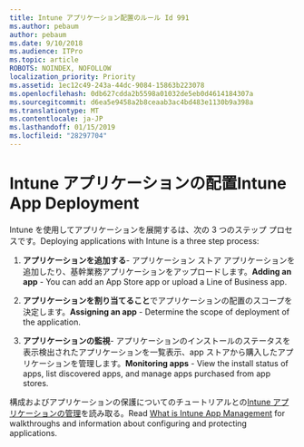 ```yaml
---
title: Intune アプリケーション配置のルール Id 991
ms.author: pebaum
author: pebaum
ms.date: 9/10/2018
ms.audience: ITPro
ms.topic: article
ROBOTS: NOINDEX, NOFOLLOW
localization_priority: Priority
ms.assetid: 1ec12c49-243a-44dc-9084-15863b223078
ms.openlocfilehash: 0db627cdda2b5598a01032de5eb0d4614184307a
ms.sourcegitcommit: d6ea5e9458a2b8ceaab3ac4bd483e1130b9a398a
ms.translationtype: MT
ms.contentlocale: ja-JP
ms.lasthandoff: 01/15/2019
ms.locfileid: "28297704"
---
```

# <a name="intune-app-deployment"></a><span data-ttu-id="12c11-102">Intune アプリケーションの配置</span><span class="sxs-lookup"><span data-stu-id="12c11-102">Intune App Deployment</span></span>

<span data-ttu-id="12c11-103">Intune を使用してアプリケーションを展開するは、次の 3 つのステップ プロセスです。</span><span class="sxs-lookup"><span data-stu-id="12c11-103">Deploying applications with Intune is a three step process:</span></span>
  
1. <span data-ttu-id="12c11-104">**アプリケーションを追加する**- アプリケーション ストア アプリケーションを追加したり、基幹業務アプリケーションをアップロードします。</span><span class="sxs-lookup"><span data-stu-id="12c11-104">**Adding an app** - You can add an App Store app or upload a Line of Business app.</span></span> 
    
2. <span data-ttu-id="12c11-105">**アプリケーションを割り当てること**でアプリケーションの配置のスコープを決定します。</span><span class="sxs-lookup"><span data-stu-id="12c11-105">**Assigning an app** - Determine the scope of deployment of the application.</span></span> 
    
3. <span data-ttu-id="12c11-106">**アプリケーションの監視**- アプリケーションのインストールのステータスを表示検出されたアプリケーションを一覧表示、app ストアから購入したアプリケーションを管理します。</span><span class="sxs-lookup"><span data-stu-id="12c11-106">**Monitoring apps** - View the install status of apps, list discovered apps, and manage apps purchased from app stores.</span></span> 
    
<span data-ttu-id="12c11-107">構成およびアプリケーションの保護についてのチュートリアルとの[Intune アプリケーションの管理](https://docs.microsoft.com/intune/app-management)を読み取る。</span><span class="sxs-lookup"><span data-stu-id="12c11-107">Read [What is Intune App Management](https://docs.microsoft.com/intune/app-management) for walkthroughs and information about configuring and protecting applications.</span></span> 
  


